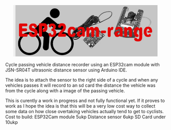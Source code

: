 <p align="center"><img src="/images/esp32cam-range.jpg" width="90%"/></p>

Cycle passing vehicle distance recorder using an ESP32cam module with JSN-SR04T ultrasonic distance sensor using Arduino IDE.

The idea is to attach the sensor to the right side of a cycle and when any vehicles passes it will record to an sd card the distance the vehicle 
was from the cycle along with a image of the passing vehicle.  

This is curently a work in progress and not fully functional yet.
If it proves to work as I hope the idea is that this will be a very low cost way to collect some data on how close overtaking vehicles actually tend to get to cyclists.
Cost to build:
  ESP32Cam module 5ukp
  Distance sensor 6ukp
  SD Card under 10ukp
 




